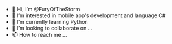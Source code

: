 - 👋 Hi, I’m @FuryOfTheStorm
- 👀 I’m interested in mobile app's development and language C#
- 🌱 I’m currently learning Python
- 💞️ I’m looking to collaborate on ...
- 📫 How to reach me ...

<!---
FuryOfTheStorm/FuryOfTheStorm is a ✨ special ✨ repository because its `README.md` (this file) appears on your GitHub profile.
You can click the Preview link to take a look at your changes.
--->
